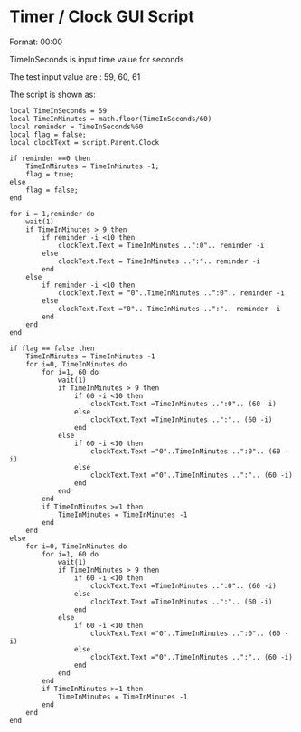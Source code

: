 # Timer / Clock GUI Script 
Format: 00:00

TimeInSeconds is input time value for seconds

The test input value are : 59, 60, 61

The script is shown as:

	local TimeInSeconds = 59
	local TimeInMinutes = math.floor(TimeInSeconds/60)
	local reminder = TimeInSeconds%60
	local flag = false;
	local clockText = script.Parent.Clock

	if reminder ==0 then
		TimeInMinutes = TimeInMinutes -1;
		flag = true;
	else
		flag = false;
	end

	for i = 1,reminder do
		wait(1) 
		if TimeInMinutes > 9 then
			if reminder -i <10 then
				clockText.Text = TimeInMinutes ..":0".. reminder -i
			else
				clockText.Text = TimeInMinutes ..":".. reminder -i
			end
		else
			if reminder -i <10 then
				clockText.Text = "0"..TimeInMinutes ..":0".. reminder -i
			else
				clockText.Text ="0".. TimeInMinutes ..":".. reminder -i
			end
		end
	end

	if flag == false then
		TimeInMinutes = TimeInMinutes -1
		for i=0, TimeInMinutes do
			for i=1, 60 do
				wait(1)
				if TimeInMinutes > 9 then
					if 60 -i <10 then
						clockText.Text =TimeInMinutes ..":0".. (60 -i)
					else
						clockText.Text =TimeInMinutes ..":".. (60 -i)			
					end
				else
					if 60 -i <10 then
						clockText.Text ="0"..TimeInMinutes ..":0".. (60 -i)
					else
						clockText.Text ="0"..TimeInMinutes ..":".. (60 -i)			
					end
				end
			end
			if TimeInMinutes >=1 then
				TimeInMinutes = TimeInMinutes -1
			end	
		end
	else
		for i=0, TimeInMinutes do
			for i=1, 60 do
				wait(1)
				if TimeInMinutes > 9 then
					if 60 -i <10 then
						clockText.Text =TimeInMinutes ..":0".. (60 -i)
					else
						clockText.Text =TimeInMinutes ..":".. (60 -i)			
					end
				else
					if 60 -i <10 then
						clockText.Text ="0"..TimeInMinutes ..":0".. (60 -i)
					else
						clockText.Text ="0"..TimeInMinutes ..":".. (60 -i)			
					end
				end
			end
			if TimeInMinutes >=1 then
				TimeInMinutes = TimeInMinutes -1
			end			
		end
	end

